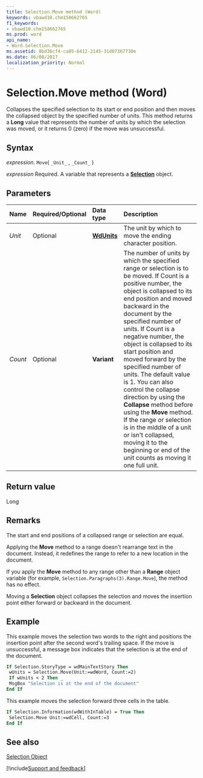```yaml
---
title: Selection.Move method (Word)
keywords: vbawd10.chm158662765
f1_keywords:
- vbawd10.chm158662765
ms.prod: word
api_name:
- Word.Selection.Move
ms.assetid: 8bd36cf4-ca05-6412-2145-31d07367730e
ms.date: 06/08/2017
localization_priority: Normal
---
```



# Selection.Move method (Word)

Collapses the specified selection to its start or end position and then moves the collapsed object by the specified number of units. This method returns a  **Long** value that represents the number of units by which the selection was moved, or it returns 0 (zero) if the move was unsuccessful.


## Syntax

_expression_. `Move`( `_Unit_` , `_Count_` )

_expression_ Required. A variable that represents a **[Selection](Word.Selection.md)** object.


## Parameters



|Name|Required/Optional|Data type|Description|
|:-----|:-----|:-----|:-----|
| _Unit_|Optional| **[WdUnits](Word.WdUnits.md)**|The unit by which to move the ending character position.|
| _Count_|Optional| **Variant**|The number of units by which the specified range or selection is to be moved. If Count is a positive number, the object is collapsed to its end position and moved backward in the document by the specified number of units. If Count is a negative number, the object is collapsed to its start position and moved forward by the specified number of units. The default value is 1. You can also control the collapse direction by using the  **Collapse** method before using the **Move** method. If the range or selection is in the middle of a unit or isn't collapsed, moving it to the beginning or end of the unit counts as moving it one full unit.|

## Return value

Long


## Remarks

The start and end positions of a collapsed range or selection are equal.

Applying the  **Move** method to a range doesn't rearrange text in the document. Instead, it redefines the range to refer to a new location in the document.

If you apply the  **Move** method to any range other than a **Range** object variable (for example, `Selection.Paragraphs(3).Range.Move`), the method has no effect.

Moving a  **Selection** object collapses the selection and moves the insertion point either forward or backward in the document.


## Example

This example moves the selection two words to the right and positions the insertion point after the second word's trailing space. If the move is unsuccessful, a message box indicates that the selection is at the end of the document.


```vb
If Selection.StoryType = wdMainTextStory Then 
 wUnits = Selection.Move(Unit:=wdWord, Count:=2) 
 If wUnits < 2 Then _ 
 MsgBox "Selection is at the end of the document" 
End If
```

This example moves the selection forward three cells in the table.




```vb
If Selection.Information(wdWithInTable) = True Then 
 Selection.Move Unit:=wdCell, Count:=3 
End If
```


## See also


[Selection Object](Word.Selection.md)

[!include[Support and feedback](~/includes/feedback-boilerplate.md)]
